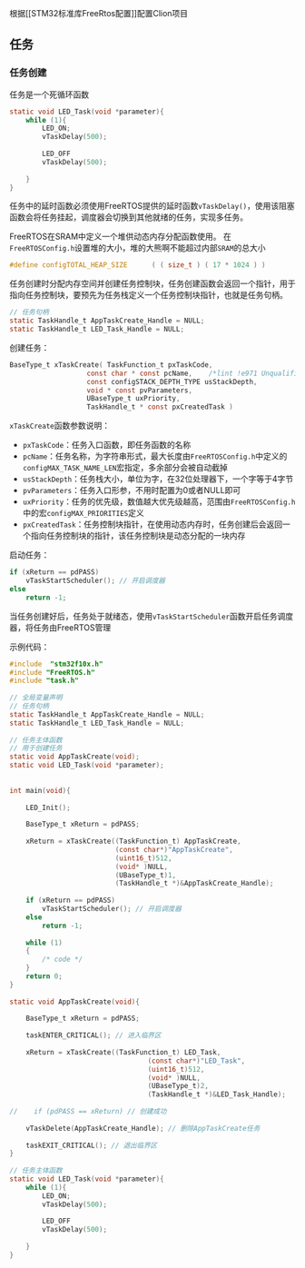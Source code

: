 根据[[STM32标准库FreeRtos配置]]配置Clion项目
## 任务
### 任务创建
任务是一个死循环函数
```c
static void LED_Task(void *parameter){  
    while (1){  
        LED_ON;  
        vTaskDelay(500);  
  
        LED_OFF  
        vTaskDelay(500);  
  
    }  
}
```
任务中的延时函数必须使用FreeRTOS提供的延时函数`vTaskDelay()`，使用该阻塞函数会将任务挂起，调度器会切换到其他就绪的任务，实现多任务。

FreeRTOS在SRAM中定义一个堆供动态内存分配函数使用。
在`FreeRTOSConfig.h`设置堆的大小，堆的大熊啊不能超过内部`SRAM`的总大小
```c
#define configTOTAL_HEAP_SIZE      ( ( size_t ) ( 17 * 1024 ) )
```

任务创建时分配内存空间并创建任务控制块，任务创建函数会返回一个指针，用于指向任务控制块，要预先为任务栈定义一个任务控制块指针，也就是任务句柄。
```c
// 任务句柄  
static TaskHandle_t AppTaskCreate_Handle = NULL;  
static TaskHandle_t LED_Task_Handle = NULL;
```

创建任务：
```c
BaseType_t xTaskCreate( TaskFunction_t pxTaskCode,  
                   const char * const pcName,    /*lint !e971 Unqualified char types are allowed for strings and single characters only. */  
                   const configSTACK_DEPTH_TYPE usStackDepth,  
                   void * const pvParameters,  
                   UBaseType_t uxPriority,  
                   TaskHandle_t * const pxCreatedTask )
```

`xTaskCreate`函数参数说明：
* `pxTaskCode`：任务入口函数，即任务函数的名称
* `pcName`：任务名称，为字符串形式，最大长度由`FreeRTOSConfig.h`中定义的`configMAX_TASK_NAME_LEN`宏指定，多余部分会被自动截掉
* `usStackDepth`：任务栈大小，单位为字，在32位处理器下，一个字等于4字节
* `pvParameters`：任务入口形参，不用时配置为0或者NULL即可
* `uxPriority`：任务的优先级，数值越大优先级越高，范围由`FreeRTOSConfig.h`中的宏`configMAX_PRIORITIES`定义
* `pxCreatedTask`：任务控制块指针，在使用动态内存时，任务创建后会返回一个指向任务控制块的指针，该任务控制块是动态分配的一块内存

启动任务：
```c
if (xReturn == pdPASS)  
    vTaskStartScheduler(); // 开启调度器  
else  
    return -1;
```

当任务创建好后，任务处于就绪态，使用`vTaskStartScheduler`函数开启任务调度器，将任务由FreeRTOS管理

示例代码：
```c
#include  "stm32f10x.h"  
#include "FreeRTOS.h"  
#include "task.h"  
  
// 全局变量声明  
// 任务句柄  
static TaskHandle_t AppTaskCreate_Handle = NULL;  
static TaskHandle_t LED_Task_Handle = NULL;  
  
// 任务主体函数  
// 用于创建任务  
static void AppTaskCreate(void);  
static void LED_Task(void *parameter);  
  
  
int main(void){  
  
    LED_Init();  
  
    BaseType_t xReturn = pdPASS;  
  
    xReturn = xTaskCreate((TaskFunction_t) AppTaskCreate,  
                          (const char*)"AppTaskCreate",  
                          (uint16_t)512,  
                          (void* )NULL,  
                          (UBaseType_t)1,  
                          (TaskHandle_t *)&AppTaskCreate_Handle);  
  
    if (xReturn == pdPASS)  
        vTaskStartScheduler(); // 开启调度器  
    else  
        return -1;  
  
    while (1)  
    {  
        /* code */  
    }  
    return 0;  
}  
  
static void AppTaskCreate(void){  
  
    BaseType_t xReturn = pdPASS;  
  
    taskENTER_CRITICAL(); // 进入临界区  
  
    xReturn = xTaskCreate((TaskFunction_t) LED_Task,  
                                  (const char*)"LED_Task",  
                                  (uint16_t)512,  
                                  (void* )NULL,  
                                  (UBaseType_t)2,  
                                  (TaskHandle_t *)&LED_Task_Handle);  
  
//    if (pdPASS == xReturn) // 创建成功  
  
    vTaskDelete(AppTaskCreate_Handle); // 删除AppTaskCreate任务  
  
    taskEXIT_CRITICAL(); // 退出临界区  
}  
  
// 任务主体函数  
static void LED_Task(void *parameter){  
    while (1){  
        LED_ON;  
        vTaskDelay(500);  
  
        LED_OFF  
        vTaskDelay(500);  
  
    }  
}
```

